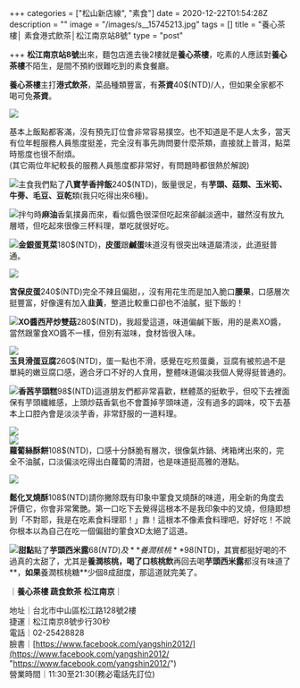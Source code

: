 +++
categories = ["松山新店線", "素食"]
date = 2020-12-22T01:54:28Z
description = ""
image = "/images/s__15745213.jpg"
tags = []
title = "養心茶樓│ 素食港式飲茶│松江南京站8號"
type = "post"

+++
**松江南京站8號**出來，麵包店進去後2樓就是**養心茶樓**，吃素的人應該對**養心茶樓**不陌生，是間不預約很難吃到的素食餐廳。<!--more-->  
  
**養心茶樓**主打**港式飲茶**，菜品種類豐富，有**茶資**40$(NTD)/人，但如果全家都不喝可免**茶資**。

![](/images/s__15745216.jpg)

基本上飯點都客滿，沒有預先訂位會非常容易撲空。也不知道是不是人太多，當天有位年輕服務人員態度挺差，完全沒有事先詢問要什麼茶類，直接就上普洱，點菜時態度也很不耐煩。  
(其它兩位年紀較長的服務人員態度都非常好，有問題時都很熱於解說)

![](/images/s__15745215.jpg)主食我們點了**八寶芋香拌飯**240$(NTD)，飯量很足，有**芋頭、菇類、玉米筍、牛蒡、毛豆、豆乾**類(我只吃得出來6種)。

![](/images/s__15745213.jpg)拌勻時**麻油**香氣撲鼻而來，看似醬色很深但吃起來卻鹹淡適中，雖然沒有放九層塔，但吃起來很像三杯料理，單吃就很好吃。

![](/images/s__15745209.jpg)**金銀蛋莧菜**180$(NTD)，**皮蛋**跟**鹹蛋**味道沒有很突出味道屬清淡，此道挺普通。

![](/images/s__15745208.jpg)

**宮保皮蛋**240$(NTD)完全不辣且偏甜，，沒有用花生而是加入脆口**腰果**，口感層次挺豐富，好像還有加入**韭黃**，整道比較重口卻也不油膩，挺下飯的！

![](/images/s__15745206.jpg)**XO醬西芹炒雙菇**280$(NTD)，我超愛這道，味道偏鹹下飯，用的是素XO醬，當然跟葷食XO醬不一樣，但別有滋味，食材皆很入味。

![](/images/s__15745207.jpg)  
**玉貝滑蛋豆腐**260$(NTD)，蛋一點也不滑，感覺在吃煎蛋羹，豆腐有被煎過不是單純的嫩豆腐口感，適合牙口不好的人食用，整體味道偏淡我個人覺得挺普通的。

![](/images/s__15745205.jpg)**香茜芋頭糕**98$(NTD)這道朋友們都非常喜歡，糕體蒸的挺軟乎，但咬下去裡面保有芋頭纖維感，上頭炒菇香氣也不會蓋掉芋頭味道，沒有過多的調味，咬下去基本上口腔內會是淡淡芋香，非常舒服的一道料理。

![](/images/s__15745211.jpg)  
![](/images/s__15745212.jpg)  
**蘿蔔絲酥餅**108$(NTD)，口感十分酥脆有層次，很像氣炸鍋、烤箱烤出來的，完全不油膩，口淡偏淡吃得出白蘿蔔的清甜，也是味道挺高雅的港點。

![](/images/s__15745204.jpg)

**鬆化叉燒酥**108$(NTD)請你撇除既有印象中葷食叉燒酥的味道，用全新的角度去評價它，你會非常驚艷。第一口吃下去覺得這根本不是我印象中的叉燒，但隨即想到「不對耶，我是在吃素食料理耶！」靠！這根本不像素食料理吧，好好吃！不說你根本以為自己在吃一個偏甜的葷食XD太絕了這道。

![](/images/s__15745217.jpg)**甜點**點了**芋頭西米露**68$(NTD)及**養潤核桃**98$(NTD)，其實都挺好喝的不過真的太甜了，尤其是**養潤核桃，**喝了口**核桃飲**再回去喝**芋頭西米露**都沒有味道了**，**如果**養潤核桃糖**少個8成甜度，那這道就完美了。

｜**養心茶樓 蔬食飲茶 松江南京**｜

地址｜台北市中山區松江路128號2樓  
捷運｜松江南京8號步行30秒  
電話｜02-25428828  
臉書｜[https://www.facebook.com/yangshin2012/](https://www.facebook.com/yangshin2012/ "https://www.facebook.com/yangshin2012/")  
營業時間｜11:30至21:30(務必電話先訂位)